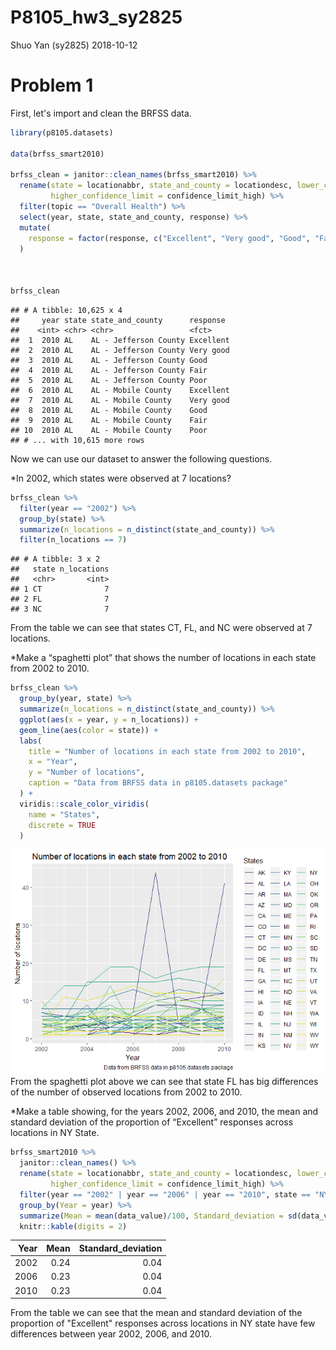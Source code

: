 P8105\_hw3\_sy2825
================
Shuo Yan (sy2825)
2018-10-12

Problem 1
=========

First, let's import and clean the BRFSS data.

``` r
library(p8105.datasets)

data(brfss_smart2010)

brfss_clean = janitor::clean_names(brfss_smart2010) %>%
  rename(state = locationabbr, state_and_county = locationdesc, lower_confidence_limit = confidence_limit_low, 
         higher_confidence_limit = confidence_limit_high) %>%
  filter(topic == "Overall Health") %>%
  select(year, state, state_and_county, response) %>%
  mutate(
    response = factor(response, c("Excellent", "Very good", "Good", "Fair", "Poor"))
  )
  
  
 
brfss_clean
```

    ## # A tibble: 10,625 x 4
    ##     year state state_and_county      response 
    ##    <int> <chr> <chr>                 <fct>    
    ##  1  2010 AL    AL - Jefferson County Excellent
    ##  2  2010 AL    AL - Jefferson County Very good
    ##  3  2010 AL    AL - Jefferson County Good     
    ##  4  2010 AL    AL - Jefferson County Fair     
    ##  5  2010 AL    AL - Jefferson County Poor     
    ##  6  2010 AL    AL - Mobile County    Excellent
    ##  7  2010 AL    AL - Mobile County    Very good
    ##  8  2010 AL    AL - Mobile County    Good     
    ##  9  2010 AL    AL - Mobile County    Fair     
    ## 10  2010 AL    AL - Mobile County    Poor     
    ## # ... with 10,615 more rows

Now we can use our dataset to answer the following questions.

\*In 2002, which states were observed at 7 locations?

``` r
brfss_clean %>%
  filter(year == "2002") %>%
  group_by(state) %>%
  summarize(n_locations = n_distinct(state_and_county)) %>%
  filter(n_locations == 7)
```

    ## # A tibble: 3 x 2
    ##   state n_locations
    ##   <chr>       <int>
    ## 1 CT              7
    ## 2 FL              7
    ## 3 NC              7

From the table we can see that states CT, FL, and NC were observed at 7 locations.

\*Make a “spaghetti plot” that shows the number of locations in each state from 2002 to 2010.

``` r
brfss_clean %>%
  group_by(year, state) %>%
  summarize(n_locations = n_distinct(state_and_county)) %>%
  ggplot(aes(x = year, y = n_locations)) +
  geom_line(aes(color = state)) +
  labs(
    title = "Number of locations in each state from 2002 to 2010",
    x = "Year",
    y = "Number of locations",
    caption = "Data from BRFSS data in p8105.datasets package"
  ) +
  viridis::scale_color_viridis(
    name = "States", 
    discrete = TRUE
  )
```

![](p8105_hw3_sy2825_files/figure-markdown_github/spaghetti_plot_n_locations-1.png) From the spaghetti plot above we can see that state FL has big differences of the number of observed locations from 2002 to 2010.

\*Make a table showing, for the years 2002, 2006, and 2010, the mean and standard deviation of the proportion of “Excellent” responses across locations in NY State.

``` r
brfss_smart2010 %>%
  janitor::clean_names() %>%
  rename(state = locationabbr, state_and_county = locationdesc, lower_confidence_limit = confidence_limit_low, 
         higher_confidence_limit = confidence_limit_high) %>%
  filter(year == "2002" | year == "2006" | year == "2010", state == "NY", response == "Excellent") %>%
  group_by(Year = year) %>%
  summarize(Mean = mean(data_value)/100, Standard_deviation = sd(data_value)/100) %>%
  knitr::kable(digits = 2)
```

|  Year|  Mean|  Standard\_deviation|
|-----:|-----:|--------------------:|
|  2002|  0.24|                 0.04|
|  2006|  0.23|                 0.04|
|  2010|  0.23|                 0.04|

From the table we can see that the mean and standard deviation of the proportion of "Excellent" responses across locations in NY state have few differences between year 2002, 2006, and 2010.
